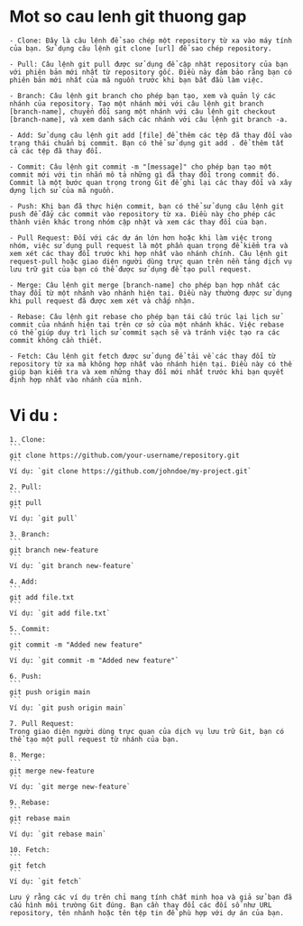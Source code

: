 # Mot so cau lenh git thuong gap
    - Clone: Đây là câu lệnh để sao chép một repository từ xa vào máy tính của bạn. Sử dụng câu lệnh git clone [url] để sao chép repository.

    - Pull: Câu lệnh git pull được sử dụng để cập nhật repository của bạn với phiên bản mới nhất từ repository gốc. Điều này đảm bảo rằng bạn có phiên bản mới nhất của mã nguồn trước khi bạn bắt đầu làm việc.

    - Branch: Câu lệnh git branch cho phép bạn tạo, xem và quản lý các nhánh của repository. Tạo một nhánh mới với câu lệnh git branch [branch-name], chuyển đổi sang một nhánh với câu lệnh git checkout [branch-name], và xem danh sách các nhánh với câu lệnh git branch -a.

    - Add: Sử dụng câu lệnh git add [file] để thêm các tệp đã thay đổi vào trạng thái chuẩn bị commit. Bạn có thể sử dụng git add . để thêm tất cả các tệp đã thay đổi.

    - Commit: Câu lệnh git commit -m "[message]" cho phép bạn tạo một commit mới với tin nhắn mô tả những gì đã thay đổi trong commit đó. Commit là một bước quan trọng trong Git để ghi lại các thay đổi và xây dựng lịch sử của mã nguồn.

    - Push: Khi bạn đã thực hiện commit, bạn có thể sử dụng câu lệnh git push để đẩy các commit vào repository từ xa. Điều này cho phép các thành viên khác trong nhóm cập nhật và xem các thay đổi của bạn.

    - Pull Request: Đối với các dự án lớn hơn hoặc khi làm việc trong nhóm, việc sử dụng pull request là một phần quan trọng để kiểm tra và xem xét các thay đổi trước khi hợp nhất vào nhánh chính. Câu lệnh git request-pull hoặc giao diện người dùng trực quan trên nền tảng dịch vụ lưu trữ git của bạn có thể được sử dụng để tạo pull request.

    - Merge: Câu lệnh git merge [branch-name] cho phép bạn hợp nhất các thay đổi từ một nhánh vào nhánh hiện tại. Điều này thường được sử dụng khi pull request đã được xem xét và chấp nhận.

    - Rebase: Câu lệnh git rebase cho phép bạn tái cấu trúc lại lịch sử commit của nhánh hiện tại trên cơ sở của một nhánh khác. Việc rebase có thể giúp duy trì lịch sử commit sạch sẽ và tránh việc tạo ra các commit không cần thiết.

    - Fetch: Câu lệnh git fetch được sử dụng để tải về các thay đổi từ repository từ xa mà không hợp nhất vào nhánh hiện tại. Điều này có thể giúp bạn kiểm tra và xem những thay đổi mới nhất trước khi bạn quyết định hợp nhất vào nhánh của mình.

# Vi du : 
    
    1. Clone:
    ```
    git clone https://github.com/your-username/repository.git
    ```
    Ví dụ: `git clone https://github.com/johndoe/my-project.git`

    2. Pull:
    ```
    git pull
    ```
    Ví dụ: `git pull`

    3. Branch:
    ```
    git branch new-feature
    ```
    Ví dụ: `git branch new-feature`

    4. Add:
    ```
    git add file.txt
    ```
    Ví dụ: `git add file.txt`

    5. Commit:
    ```
    git commit -m "Added new feature"
    ```
    Ví dụ: `git commit -m "Added new feature"`

    6. Push:
    ```
    git push origin main
    ```
    Ví dụ: `git push origin main`

    7. Pull Request:
    Trong giao diện người dùng trực quan của dịch vụ lưu trữ Git, bạn có thể tạo một pull request từ nhánh của bạn.

    8. Merge:
    ```
    git merge new-feature
    ```
    Ví dụ: `git merge new-feature`

    9. Rebase:
    ```
    git rebase main
    ```
    Ví dụ: `git rebase main`

    10. Fetch:
    ```
    git fetch
    ```
    Ví dụ: `git fetch`

    Lưu ý rằng các ví dụ trên chỉ mang tính chất minh họa và giả sử bạn đã cấu hình môi trường Git đúng. Bạn cần thay đổi các đối số như URL repository, tên nhánh hoặc tên tệp tin để phù hợp với dự án của bạn.